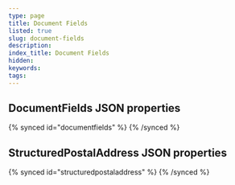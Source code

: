 ```yaml
---
type: page
title: Document Fields
listed: true
slug: document-fields
description: 
index_title: Document Fields
hidden: 
keywords: 
tags: 
---
```


## DocumentFields JSON properties

{% synced id="documentfields" %}
{% /synced %}

## StructuredPostalAddress JSON properties

{% synced id="structuredpostaladdress" %}
{% /synced %}